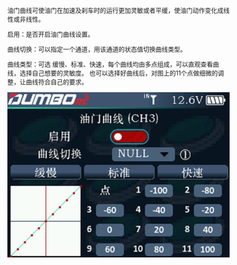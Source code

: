 油门曲线可使油门在加速及刹车时的运行更加灵敏或者平缓，使油门动作变化成线性或非线性。  

启用：是否开启油门曲线设置。

曲线切换：可以指定一个通道，用该通道的状态值切换曲线类型。

曲线类型：可选 缓慢、标准、快速，每个曲线均由多点组成，可以直观查看曲线，选择自己想要的灵敏度。 也可以选择好曲线后，对图上的11个点做细微的调整，让曲线符合自己的要求。  

![](../pic/331.jpg)
